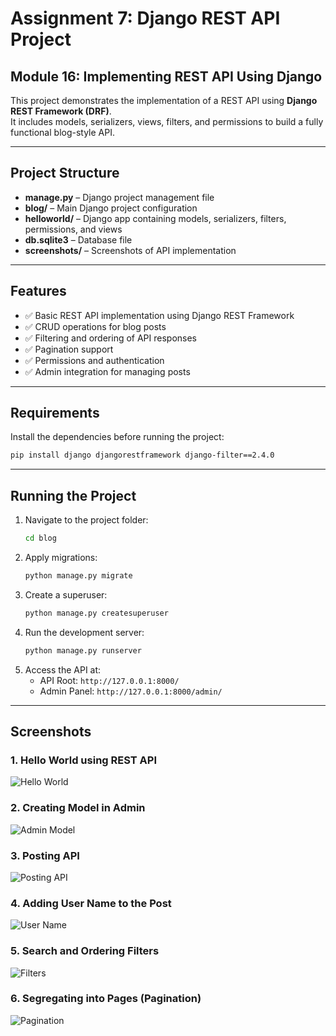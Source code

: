 # Assignment 7: Django REST API Project

## Module 16: Implementing REST API Using Django

This project demonstrates the implementation of a REST API using **Django REST Framework (DRF)**.  
It includes models, serializers, views, filters, and permissions to build a fully functional blog-style API.

---

## Project Structure
- **manage.py** – Django project management file  
- **blog/** – Main Django project configuration  
- **helloworld/** – Django app containing models, serializers, filters, permissions, and views  
- **db.sqlite3** – Database file  
- **screenshots/** – Screenshots of API implementation  

---

## Features
- ✅ Basic REST API implementation using Django REST Framework  
- ✅ CRUD operations for blog posts  
- ✅ Filtering and ordering of API responses  
- ✅ Pagination support  
- ✅ Permissions and authentication  
- ✅ Admin integration for managing posts  

---

## Requirements
Install the dependencies before running the project:

```bash
pip install django djangorestframework django-filter==2.4.0
```

---

## Running the Project

1. Navigate to the project folder:
   ```bash
   cd blog
   ```
2. Apply migrations:
   ```bash
   python manage.py migrate
   ```
3. Create a superuser:
   ```bash
   python manage.py createsuperuser
   ```
4. Run the development server:
   ```bash
   python manage.py runserver
   ```
5. Access the API at:  
   - API Root: `http://127.0.0.1:8000/`  
   - Admin Panel: `http://127.0.0.1:8000/admin/`  

---

## Screenshots

### 1. Hello World using REST API
![Hello World](screenshots/Hello_world_using_REST_API.jpg)

### 2. Creating Model in Admin
![Admin Model](screenshots/creating_model_in_admin.jpg)

### 3. Posting API
![Posting API](screenshots/posting_API.jpg)

### 4. Adding User Name to the Post
![User Name](screenshots/adding_user_name_to_the_post.jpg)

### 5. Search and Ordering Filters
![Filters](screenshots/search_and_ordering_filters.jpg)

### 6. Segregating into Pages (Pagination)
![Pagination](screenshots/segregating_into_pages.jpg)


